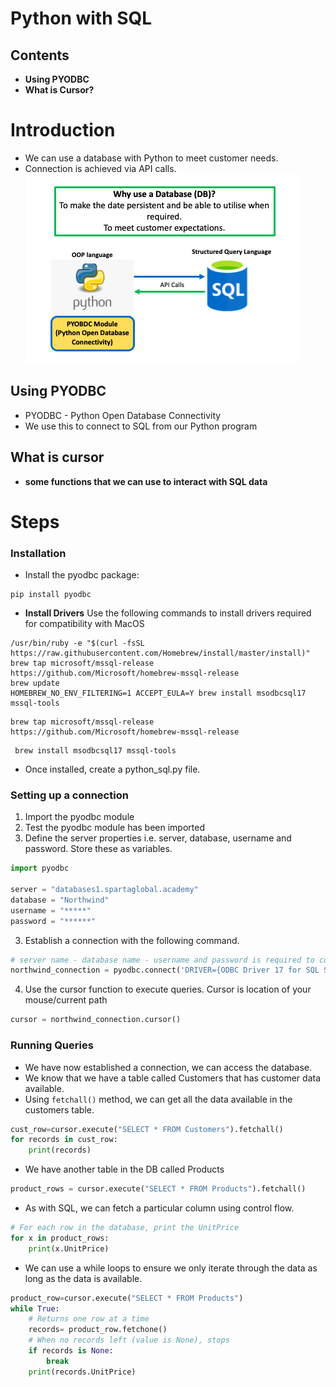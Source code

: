 # Python with SQL
## Contents 
* **Using PYODBC**
* **What is Cursor?**

# Introduction
* We can use a database with Python to meet customer needs. 
* Connection is achieved via API calls.   
![diagram](sql%20diagram.png)
## Using PYODBC
* PYODBC - Python Open Database Connectivity
* We use this to connect to SQL from our Python program
## What is cursor
* **some functions that we can use to interact with SQL data**

# Steps

### Installation
* Install the pyodbc package:
```
pip install pyodbc
```

* **Install Drivers** Use the following commands to install drivers required for compatibility with MacOS
```
/usr/bin/ruby -e "$(curl -fsSL https://raw.githubusercontent.com/Homebrew/install/master/install)"
brew tap microsoft/mssql-release https://github.com/Microsoft/homebrew-mssql-release
brew update
HOMEBREW_NO_ENV_FILTERING=1 ACCEPT_EULA=Y brew install msodbcsql17 mssql-tools
```

```
brew tap microsoft/mssql-release https://github.com/Microsoft/homebrew-mssql-release
```
    
```
 brew install msodbcsql17 mssql-tools
```
* Once installed, create a python_sql.py file. 

### Setting up a connection
1. Import the pyodbc module 
2. Test the pyodbc module has been imported 
2. Define the server properties i.e. server, database, username and password. Store these as variables.
```python
import pyodbc

server = "databases1.spartaglobal.academy"
database = "Northwind"
username = "*****"
password = "******"
```
3. Establish a connection with the following command.
```python
# server name - database name - username and password is required to connect to pyodbc
northwind_connection = pyodbc.connect('DRIVER={ODBC Driver 17 for SQL Server};SERVER='+server+';DATABASE='+database+';UID='+username+';PWD='+ password)
```

4. Use the cursor function to execute queries. Cursor is location of your mouse/current path
```python
cursor = northwind_connection.cursor()
```


### Running Queries
* We have now established a connection, we can access the database.
* We know that we have a table called Customers that has customer data available.
* Using ```fetchall()``` method, we can get all the data available in the customers table.
```python
cust_row=cursor.execute("SELECT * FROM Customers").fetchall()
for records in cust_row:
    print(records)
```
* We have another table in the DB called Products
```python
product_rows = cursor.execute("SELECT * FROM Products").fetchall()

```
* As with SQL, we can fetch a particular column using control flow. 
```python
# For each row in the database, print the UnitPrice
for x in product_rows:
    print(x.UnitPrice)
```

*  We can use a  while loops to ensure we only iterate through the data as long as the data is available.

```python
product_row=cursor.execute("SELECT * FROM Products")
while True:
    # Returns one row at a time
    records= product_row.fetchone()
    # When no records left (value is None), stops
    if records is None:
        break
    print(records.UnitPrice)
```




